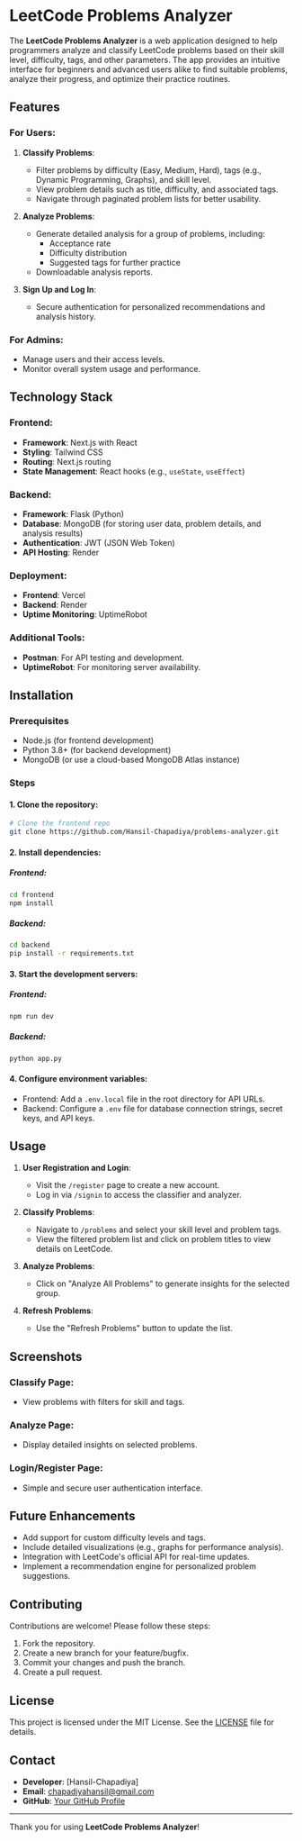 # LeetCode Problems Analyzer

The **LeetCode Problems Analyzer** is a web application designed to help programmers analyze and classify LeetCode problems based on their skill level, difficulty, tags, and other parameters. The app provides an intuitive interface for beginners and advanced users alike to find suitable problems, analyze their progress, and optimize their practice routines.

## Features

### For Users:
1. **Classify Problems**:
   - Filter problems by difficulty (Easy, Medium, Hard), tags (e.g., Dynamic Programming, Graphs), and skill level.
   - View problem details such as title, difficulty, and associated tags.
   - Navigate through paginated problem lists for better usability.

2. **Analyze Problems**:
   - Generate detailed analysis for a group of problems, including:
     - Acceptance rate
     - Difficulty distribution
     - Suggested tags for further practice
   - Downloadable analysis reports.

3. **Sign Up and Log In**:
   - Secure authentication for personalized recommendations and analysis history.

### For Admins:
- Manage users and their access levels.
- Monitor overall system usage and performance.

## Technology Stack

### Frontend:
- **Framework**: Next.js with React
- **Styling**: Tailwind CSS
- **Routing**: Next.js routing
- **State Management**: React hooks (e.g., `useState`, `useEffect`)

### Backend:
- **Framework**: Flask (Python)
- **Database**: MongoDB (for storing user data, problem details, and analysis results)
- **Authentication**: JWT (JSON Web Token)
- **API Hosting**: Render

### Deployment:
- **Frontend**: Vercel
- **Backend**: Render
- **Uptime Monitoring**: UptimeRobot

### Additional Tools:
- **Postman**: For API testing and development.
- **UptimeRobot**: For monitoring server availability.

## Installation

### Prerequisites
- Node.js (for frontend development)
- Python 3.8+ (for backend development)
- MongoDB (or use a cloud-based MongoDB Atlas instance)

### Steps

#### 1. Clone the repository:
```bash
# Clone the frontend repo
git clone https://github.com/Hansil-Chapadiya/problems-analyzer.git

```

#### 2. Install dependencies:

##### Frontend:
```bash
cd frontend
npm install
```

##### Backend:
```bash
cd backend
pip install -r requirements.txt
```

#### 3. Start the development servers:

##### Frontend:
```bash
npm run dev
```

##### Backend:
```bash
python app.py
```

#### 4. Configure environment variables:

- Frontend: Add a `.env.local` file in the root directory for API URLs.
- Backend: Configure a `.env` file for database connection strings, secret keys, and API keys.

## Usage

1. **User Registration and Login**:
   - Visit the `/register` page to create a new account.
   - Log in via `/signin` to access the classifier and analyzer.

2. **Classify Problems**:
   - Navigate to `/problems` and select your skill level and problem tags.
   - View the filtered problem list and click on problem titles to view details on LeetCode.

3. **Analyze Problems**:
   - Click on "Analyze All Problems" to generate insights for the selected group.

4. **Refresh Problems**:
   - Use the "Refresh Problems" button to update the list.

## Screenshots

### Classify Page:
- View problems with filters for skill and tags.

### Analyze Page:
- Display detailed insights on selected problems.

### Login/Register Page:
- Simple and secure user authentication interface.

## Future Enhancements

- Add support for custom difficulty levels and tags.
- Include detailed visualizations (e.g., graphs for performance analysis).
- Integration with LeetCode's official API for real-time updates.
- Implement a recommendation engine for personalized problem suggestions.

## Contributing

Contributions are welcome! Please follow these steps:
1. Fork the repository.
2. Create a new branch for your feature/bugfix.
3. Commit your changes and push the branch.
4. Create a pull request.

## License

This project is licensed under the MIT License. See the [LICENSE](LICENSE) file for details.

## Contact

- **Developer**: [Hansil-Chapadiya]
- **Email**: chapadiyahansil@gmail.com
- **GitHub**: [Your GitHub Profile](https://github.com/Hansil-Chapadiya)

---

Thank you for using **LeetCode Problems Analyzer**!
